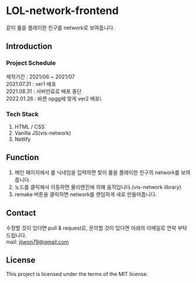# LOL-network-frontend
같이 롤을 플레이한 친구를 network로 보여줍니다.

## Introduction
### Project Schedule
제작기간 : 2021/06 ~ 2021/07\
2021.07.31 : ver1 배포\
2021.08.31 : 서버만료로 배포 중단\
2022.01.26 : 바뀐 opgg에 맞게 ver2 배포\

### Tech Stack
1. HTML / CSS
2. Vanilla JS(vis-network)
3. Netlify

## Function
1. 메인 페이지에서 롤 닉네임을 입력하면 찾이 롤을 플레이한 친구의 network를 보여줍니다.
2. 노드를 클릭해서 이동하면 물리엔진에 의해 움직입니다.(vis-network library)
3. remake 버튼을 클릭하면 network를 랜덤하게 새로 만들어줍니다.

## Contact
수정할 것이 있다면 pull & request로, 문의할 것이 있다면 아래의 이메일로 연락 부탁드립니다.\
mail: jiiwon79@gmail.com

## License
This project is licensed under the terms of the MIT license.
